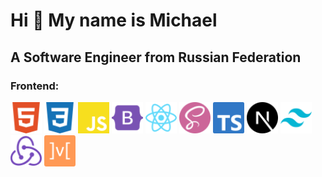 # Hi 👋 My name is Michael

## A Software Engineer from Russian Federation

### Frontend:

<p>
  <img src="./assets/html5-color.svg" height="50" width="50"/>
  <img src="./assets/css3-color.svg" height="50" width="50"/>
  <img src="./assets/javascript-color.svg" height="50" width="50"/>
  <img src="./assets/bootstrap-color.svg" height="50" width="50"/>
  <img src="./assets/react-color.svg" height="50" width="50"/>
  <img src="./assets/sass-color.svg" height="50" width="50"/>
  <img src="./assets/typescript-color.svg" height="50" width="50"/>
  <img src="./assets/nextdotjs-color.svg" height="50" width="50"/>
  <img src="./assets/tailwindcss-color.svg" height="50" width="50"/>
  <img src="./assets/redux-color.svg" height="50" width="50"/>
  <img src="./assets/mobx-color.svg" height="50" width="50"/>
</p>
